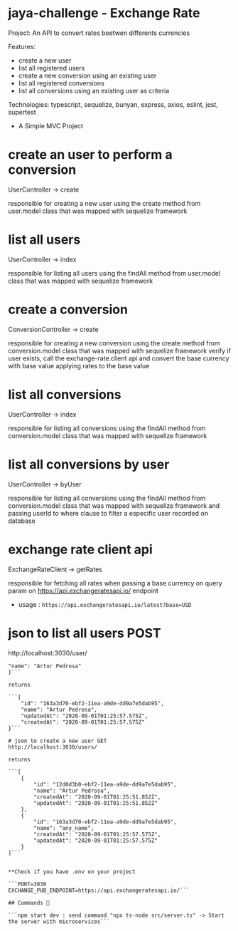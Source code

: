 # jaya-challenge - Exchange Rate
Project: An API to convert rates beetwen differents currencies

Features:   
  * create a new user
  * list all registered users
  * create a new conversion using an existing user
  * list all registered conversions 
  * list all conversions using an existing user as criteria

Technologies: typescript, sequelize, bunyan, express, axios, eslint, jest, supertest

* A Simple MVC Project

# create an user to perform a conversion
UserController -> create

responsible for creating a new user using the create method from user.model class that was mapped with sequelize framework 

# list all users
UserController -> index

responsible for listing all users using the findAll method from user.model class that was mapped with sequelize framework

# create a conversion
ConversionController -> create

responsible for creating a new conversion using the create method from 
conversion.model class that was mapped with sequelize framework
verify if user exists, call the exchange-rate.client api and convert the base currency with base value applying rates to the base value 

# list all conversions
UserController -> index

responsible for listing all conversions using the findAll method from conversion.model class that was mapped with sequelize framework

# list all conversions by user
UserController -> byUser

responsible for listing all conversions using the findAll method from 
conversion.model class that was mapped with sequelize framework
and passing userId to where clause to filter a especific user recorded on database

# exchange rate client api
ExchangeRateClient -> getRates

responsible for fetching all rates when passing a base currency on query param on 
https://api.exchangeratesapi.io/ endpoint

* usage : 
```https://api.exchangeratesapi.io/latest?base=USD```


# json to list all users POST
http://localhost:3030/user/

```{
"name": "Artur Pedrosa"
}```

returns

```{
    "id": "163a3d70-ebf2-11ea-a9de-dd9a7e5dab95",
    "name": "Artur Pedrosa",
    "updatedAt": "2020-09-01T01:25:57.575Z",
    "createdAt": "2020-09-01T01:25:57.575Z"
}```

# json to create a new user GET
http://localhost:3030/users/

returns

```[
    {
        "id": "12d0d3b0-ebf2-11ea-a9de-dd9a7e5dab95",
        "name": "Artur Pedrosa",
        "createdAt": "2020-09-01T01:25:51.852Z",
        "updatedAt": "2020-09-01T01:25:51.852Z"
    },
    {
        "id": "163a3d70-ebf2-11ea-a9de-dd9a7e5dab95",
        "name": "any_name",
        "createdAt": "2020-09-01T01:25:57.575Z",
        "updatedAt": "2020-09-01T01:25:57.575Z"
    }
]```


**Check if you have .env on your project

```PORT=3030
EXCHANGE_PUB_ENDPOINT=https://api.exchangeratesapi.io/```

## Commands 🚀

```npm start dev : send command "npx ts-node src/server.ts" -> Start the server with microservices```

